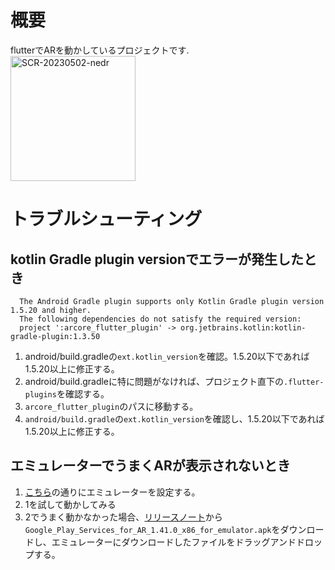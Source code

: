 # 概要
flutterでARを動かしているプロジェクトです.<br>
<img width="200px" alt="SCR-20230502-nedr" src="https://github.com/syota-kawaguchi/sample_flutter_ar/assets/57338033/b8e7ce84-31cf-4e88-8f26-9619e4f901f5">

# トラブルシューティング
## kotlin Gradle plugin versionでエラーが発生したとき
```
  The Android Gradle plugin supports only Kotlin Gradle plugin version 1.5.20 and higher.
  The following dependencies do not satisfy the required version:
  project ':arcore_flutter_plugin' -> org.jetbrains.kotlin:kotlin-gradle-plugin:1.3.50
```
1. android/build.gradleの`ext.kotlin_version`を確認。1.5.20以下であれば1.5.20以上に修正する。
2. android/build.gradleに特に問題がなければ、プロジェクト直下の`.flutter-plugins`を確認する。
3. `arcore_flutter_plugin`のパスに移動する。
4. `android/build.gradle`の`ext.kotlin_version`を確認し、1.5.20以下であれば1.5.20以上に修正する。

## エミュレーターでうまくARが表示されないとき
1. [こちら](https://developers.google.com/sceneform/develop/emulator?hl=ja)の通りにエミュレーターを設定する。
2. 1を試して動かしてみる
3. 2でうまく動かなかった場合、[リリースノート](https://github.com/google-ar/arcore-android-sdk/releases)から
`Google_Play_Services_for_AR_1.41.0_x86_for_emulator.apk`をダウンロードし、エミュレーターにダウンロードしたファイルをドラッグアンドドロップする。
